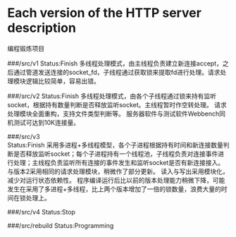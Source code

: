Each version of the HTTP server description
==================================
编程锻炼项目

###/src/v1
        Status:Finish
        多线程处理模式，由主线程负责建立新连接accept，之后通过管道发送连接的socket_fd，子线程通过获取锁来提取fd进行处理。请求处理模块逻辑比较简单，容易出错。

###/src/v2
        Status:Finish
        多线程处理模式，由各个子线程通过锁来持有监听socket，根据持有数量判断是否释放监听socket。主线程暂时作空转处理。
        请求处理模块全面重构，支持文件类型判断等。
        服务器软件与测试软件Webbench同机测试可达到10K连接量。

###/src/v3  
        Status:Finish
        采用多进程+多线程模型，各个子进程根据持有时间和新连接数量判断是否释放监听socket；每个子进程持有一个线程池，子线程负责对连接事件进行处理；主线程负责监听所有连接的事件发生和监听socket是否有新连接接入。
        与版本2采用相同的请求处理模块，稍微作了部分更新。
        读入与写出采用模块化，减少对运行状态依赖性。
        程序编译运行后比以前的版本处理能力稍微下降，可能发生在采用了多进程+多线程，比上两个版本增加了一倍的锁数量，浪费大量的时间在锁处理上。

###/src/v4
        Status:Stop

###/src/rebuild
        Status:Programming

        
